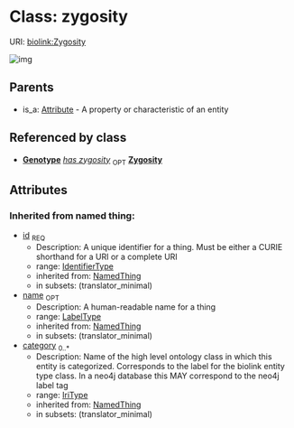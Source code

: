 # Class: zygosity




URI: [biolink:Zygosity](https://w3id.org/biolink/vocab/Zygosity)

![img](http://yuml.me/diagram/nofunky;dir:TB/class/\[Genotype]-%20has%20zygosity%200..1>\[Zygosity|id(i):identifier_type;name(i):label_type%20%3F;category(i):iri_type%20*],%20\[Attribute]^-\[Zygosity])
## Parents

 *  is_a: [Attribute](Attribute.md) - A property or characteristic of an entity
## Referenced by class

 *  **[Genotype](Genotype.md)** *[has zygosity](has_zygosity.md)*  <sub>OPT</sub>  **[Zygosity](Zygosity.md)**
## Attributes

### Inherited from named thing:

 * [id](id.md)  <sub>REQ</sub>
    * Description: A unique identifier for a thing. Must be either a CURIE shorthand for a URI or a complete URI
    * range: [IdentifierType](IdentifierType.md)
    * inherited from: [NamedThing](NamedThing.md)
    * in subsets: (translator_minimal)
 * [name](name.md)  <sub>OPT</sub>
    * Description: A human-readable name for a thing
    * range: [LabelType](LabelType.md)
    * inherited from: [NamedThing](NamedThing.md)
    * in subsets: (translator_minimal)
 * [category](category.md)  <sub>0..*</sub>
    * Description: Name of the high level ontology class in which this entity is categorized. Corresponds to the label for the biolink entity type class. In a neo4j database this MAY correspond to the neo4j label tag
    * range: [IriType](IriType.md)
    * inherited from: [NamedThing](NamedThing.md)
    * in subsets: (translator_minimal)
